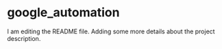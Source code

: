 # google_automation

I am editing the README file. Adding some more details about the project description.
